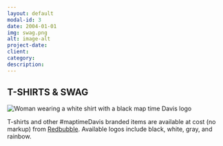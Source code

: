 ```yaml
---
layout: default
modal-id: 3
date: 2004-01-01
img: swag.png
alt: image-alt
project-date: 
client: 
category: 
description: 
---
```


<h2>T-SHIRTS & SWAG</h2>

<img src="BW_Logo_Shirt.png" alt="Woman wearing a white shirt with a black map time Davis logo">

<p>T-shirts and other #maptimeDavis branded items are available at cost (no markup) from <a href="https://www.redbubble.com/people/micheletobias/shop?artistUserName=micheletobias&asc=u&collections=865154&iaCode=all-departments&sortOrder=relevant">Redbubble</a>. Available logos include black, white, gray, and rainbow.</p>
